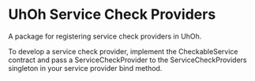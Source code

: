 # UhOh Service Check Providers

A package for registering service check providers in UhOh.

To develop a service check provider, implement the CheckableService contract and pass a ServiceCheckProvider to the ServiceCheckProviders singleton in your service provider bind method.
